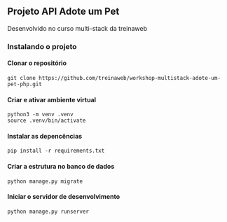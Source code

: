 ## Projeto API Adote um Pet

Desenvolvido no curso multi-stack da treinaweb

### Instalando o projeto

#### Clonar o repositório

```
git clone https://github.com/treinaweb/workshop-multistack-adote-um-pet-php.git
```

#### Criar e ativar ambiente virtual

```
python3 -m venv .venv
source .venv/bin/activate
```

#### Instalar as depencências

```
pip install -r requirements.txt
```

#### Criar a estrutura no banco de dados

```
python manage.py migrate
```

#### Iniciar o servidor de desenvolvimento

```
python manage.py runserver
```
